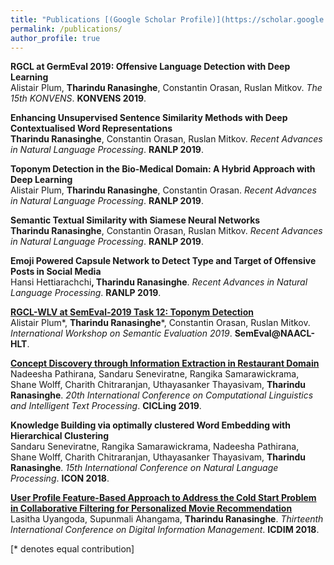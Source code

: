 ```yaml
---
title: "Publications [(Google Scholar Profile)](https://scholar.google.com/citations?hl=en&user=9t7WhIIAAAAJ)"
permalink: /publications/
author_profile: true
---
```


<b>RGCL at GermEval 2019: Offensive Language Detection with Deep Learning</b> <br> 
Alistair Plum, <b>Tharindu Ranasinghe</b>, Constantin Orasan, Ruslan Mitkov.
<i>The 15th KONVENS</i>. <b>KONVENS 2019</b>.

<b>Enhancing Unsupervised Sentence Similarity Methods with Deep Contextualised Word Representations</b> <br> 
<b>Tharindu Ranasinghe</b>, Constantin Orasan, Ruslan Mitkov.
<i>Recent Advances in Natural Language Processing</i>. <b>RANLP 2019</b>.

<b>Toponym Detection in the Bio-Medical Domain: A Hybrid Approach with Deep Learning</b> <br>
Alistair Plum, <b>Tharindu Ranasinghe</b>, Constantin Orasan.
<i>Recent Advances in Natural Language Processing</i>. <b>RANLP 2019</b>.

<b>Semantic Textual Similarity with Siamese Neural Networks</b> <br>
<b>Tharindu Ranasinghe</b>, Constantin Orasan, Ruslan Mitkov.
<i>Recent Advances in Natural Language Processing</i>. <b>RANLP 2019</b>.

<b>Emoji Powered Capsule Network to Detect Type and Target of Offensive Posts in Social Media</b> <br>
Hansi Hettiarachchi<b>, Tharindu Ranasinghe</b>.
<i>Recent Advances in Natural Language Processing</i>. <b>RANLP 2019</b>.

<b>[RGCL-WLV at SemEval-2019 Task 12: Toponym Detection](https://www.aclweb.org/anthology/S19-2228)</b> <br>
Alistair Plum\*, <b>Tharindu Ranasinghe</b>\*, Constantin Orasan, Ruslan Mitkov.
<i>International Workshop on Semantic Evaluation 2019</i>. <b>SemEval@NAACL-HLT</b>.

<b>[Concept Discovery through Information Extraction in Restaurant Domain](https://arxiv.org/pdf/1906.05039.pdf)</b> <br>
Nadeesha Pathirana, Sandaru Seneviratne, Rangika Samarawickrama, Shane Wolff, Charith Chitraranjan, Uthayasanker Thayasivam, <b>Tharindu Ranasinghe</b>.
<i>20th International Conference on Computational Linguistics and Intelligent Text Processing</i>. <b>CICLing 2019</b>.

<b>Knowledge Building via optimally clustered Word Embedding with Hierarchical Clustering</b> <br>
Sandaru Seneviratne, Rangika Samarawickrama, Nadeesha Pathirana, Shane Wolff, Charith Chitraranjan, Uthayasanker Thayasivam, <b>Tharindu Ranasinghe</b>.
<i>15th International Conference on Natural Language Processing</i>. <b>ICON 2018</b>.

<b>[User Profile Feature-Based Approach to Address the Cold Start Problem in Collaborative Filtering for Personalized Movie Recommendation](https://arxiv.org/pdf/1906.00365.pdf)</b> <br>
Lasitha Uyangoda, Supunmali Ahangama, <b>Tharindu Ranasinghe</b>.
<i>Thirteenth International Conference on Digital Information Management</i>. <b>ICDIM 2018</b>.


[\* denotes equal contribution]



